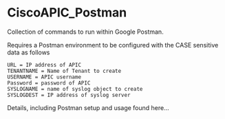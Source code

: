 # CiscoAPIC_Postman
Collection of commands to run within Google Postman.

Requires a Postman environment to be configured with the CASE sensitive data as follows

	URL = IP address of APIC
	TENANTNAME = Name of Tenant to create
	USERNAME = APIC username
	Password = password of APIC
	SYSLOGNAME = name of syslog object to create
	SYSLOGDEST = IP address of syslog server

Details, including Postman setup and usage found here...




